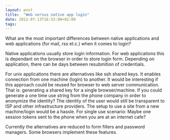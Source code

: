 ```yaml
---
layout: post
title:  "Web versus native app login"
date: 2012-07-13T16:53:00+02:00
tags:
---
```


What are the most important differences between native applications and web applications (for mail, rss et.c.) when it comes to login?

Native applications usually store login information. For web applications this is dependant on the browser in order to store login form. Depending on application, there can be days between resubmition of credentials.

For unix applications there are alternatives like ssh shared keys. It enables connection from one machine (login) to another. It would be interesting if this approach could be reused for browser to web server communication. That is: generating a shared key for a single browser/machine. If you could generate a one time use string from the phone company in order to anonymize the identity? The identity of the user would still be transparent to ISP and other infrastructure providers. The setup to use a site from a new machine/login would be a hassle. For single use scenario: Maybe one session tokens sent to the phone when you are at an internet cafe?

Currently the alternatives are reduced to form fillers and password managers. Some browsers implement these features.
